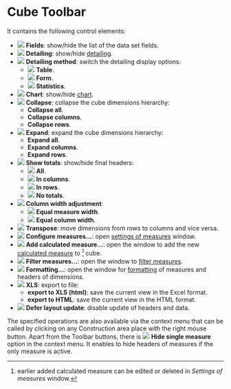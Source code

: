 # Cube Toolbar

It contains the following control elements:

* ![ ](../../images/icons/toolbar-controls/fields-list_default.svg) **Fields**: show/hide the list of the data set fields.
* ![ ](../../images/icons/toolbar-controls/show-fast-viewer_default.svg) **Detailing**: show/hide [detailing](./details.md).
* ![ ](../../images/icons/cube/detailing/browse_default.svg) **Detailing method**: switch the detailing display options:
   * ![ ](../../images/icons/cube/detailing/browse_default.svg) **Table**.
   * ![ ](../../images/icons/cube/detailing/form_default.svg) **Form**.
   * ![ ](../../images/icons/cube/detailing/stat_default.svg) **Statistics**.
* ![ ](../../images/icons/toolbar-controls/chart_default.svg) **Chart**: show/hide [chart](./chart.md).
* ![ ](../../images/icons/toolbar-controls/collapce-all_default.svg) **Collapse**: collapse the cube dimensions hierarchy:
   * **Collapse all**.
   * **Collapse columns**.
   * **Collapse rows**.
* ![ ](../../images/icons/toolbar-controls/open-all_default.svg) **Expand**: expand the cube dimensions hierarchy:
   * **Expand all**.
   * **Expand columns**.
   * **Expand rows**.
* ![ ](../../images/icons/toolbar-controls/show-total-all_default.svg) **Show totals**: show/hide final headers:
   * ![ ](../../images/icons/toolbar-controls/show-total-all_default.svg) **All**.
   * ![ ](../../images/icons/toolbar-controls/show-total-col_default.svg) **In columns**.
   * ![ ](../../images/icons/toolbar-controls/show-total-row_default.svg) **In rows**.
   * ![ ](../../images/icons/toolbar-controls/show-total-nor_default.svg) **No totals**.
* ![ ](../../images/icons/toolbar-controls/width-equal_default.svg) **Column width adjustment**:
   * ![ ](../../images/icons/toolbar-controls/width-equal_default.svg) **Equal measure width**.
   * ![ ](../../images/icons/toolbar-controls/width-same_default.svg) **Equal column width**.
* ![ ](../../images/icons/toolbar-controls/transform_default.svg) **Transpose**: move dimensions from rows to columns and vice versa.
* ![ ](../../images/icons/cube/cases/case-tune_default.svg) **Configure measures…**: open [settings of measures](./configurefacts.md) window.
* ![ ](../../images/icons/cube/cases/case-calc_default.svg) **Add calculated measure…**: open the window to add the new [calculated measure](./addcalculatingfact.md) to [^1] cube.
* ![ ](../../images/icons/cube/cases/case-filter_default.svg) **Filter measures…**: open the window to [filter measures](./filterfacts.md).
* ![ ](../../images/icons/cube/cases/case-format_default.svg) **Formatting…**: open the window for [formatting](./formatfacts.md) of measures and headers of dimensions.
* ![ ](../../images/icons/toolbar-controls/export_default.svg) **XLS**: export to file:
   * **export to XLS (html)**: save the current view in the Excel format.
   * **export to HTML**: save the current view in the HTML format.
* ![ ](../../images/icons/toolbar-controls/locked_default.svg) **Defer layout update**: disable update of headers and data.

[^1]: earlier added calculated measure can be edited or deleted in *Settings of measures* window.

The specified operations are also available via the context menu that can be called by clicking on any Construction area place with the right mouse button. Apart from the Toolbar buttons, there is ![ ](../../images/icons/checkbox-states/checked_default.svg) **Hide single measure** option in the context menu. It enables to hide headers of measures if the only measure is active.